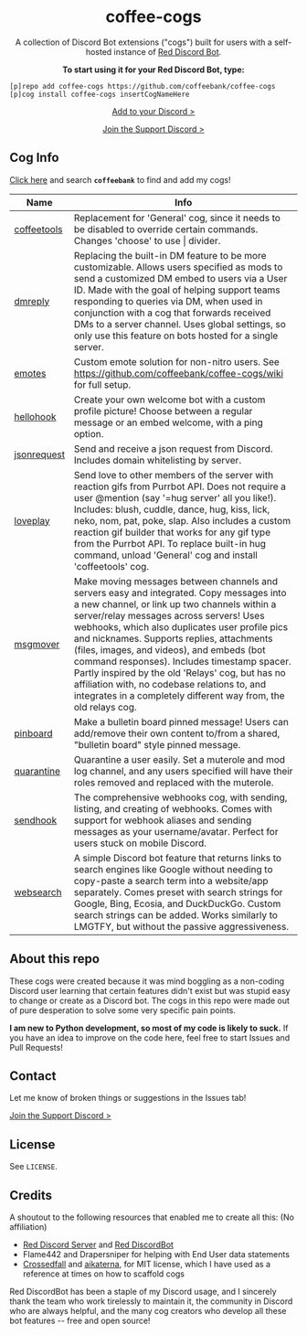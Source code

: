 <h1 align="center">
  coffee-cogs
</h1>

<div id="supportdiscord"></div>

<p align="center">
  A collection of Discord Bot extensions ("cogs") built for users with a self-hosted instance of <a href="https://github.com/Cog-Creators/Red-DiscordBot">Red Discord Bot</a>.
</p>

<p align="center">
  <strong>To start using it for your Red Discord Bot, type:</strong>
</p>

```
[p]repo add coffee-cogs https://github.com/coffeebank/coffee-cogs
[p]cog install coffee-cogs insertCogNameHere
```

<p align="center">
  <a href="https://github.com/coffeebank/coffee-cogs/wiki/Add-to-Discord">Add to your Discord ></a>
</p>

<p align="center">
  <a href="https://coffeebank.github.io/discord">Join the Support Discord ></a>
</p>

## Cog Info

[Click here](https://index.discord.red/?filter=&ua=1) and search **`coffeebank`** to find and add my cogs!

|Name|Info|
|---|---|
|[coffeetools](https://github.com/coffeebank/coffee-cogs/tree/master/coffeetools)|Replacement for 'General' cog, since it needs to be disabled to override certain commands. Changes 'choose' to use \| divider.|
|[dmreply](https://github.com/coffeebank/coffee-cogs/tree/master/dmreply)|Replacing the built-in DM feature to be more customizable. Allows users specified as mods to send a customized DM embed to users via a User ID. Made with the goal of helping support teams responding to queries via DM, when used in conjunction with a cog that forwards received DMs to a server channel. Uses global settings, so only use this feature on bots hosted for a single server.|
|[emotes](https://github.com/coffeebank/coffee-cogs/tree/master/emotes)|Custom emote solution for non-nitro users. See https://github.com/coffeebank/coffee-cogs/wiki for full setup.|
|[hellohook](https://github.com/coffeebank/coffee-cogs/tree/master/hellohook)|Create your own welcome bot with a custom profile picture! Choose between a regular message or an embed welcome, with a ping option.|
|[jsonrequest](https://github.com/coffeebank/coffee-cogs/tree/master/jsonrequest)|Send and receive a json request from Discord. Includes domain whitelisting by server.|
|[loveplay](https://github.com/coffeebank/coffee-cogs/tree/master/loveplay)|Send love to other members of the server with reaction gifs from Purrbot API. Does not require a user @mention (say '=hug server' all you like!). Includes: blush, cuddle, dance, hug, kiss, lick, neko, nom, pat, poke, slap. Also includes a custom reaction gif builder that works for any gif type from the Purrbot API. To replace built-in hug command, unload 'General' cog and install 'coffeetools' cog.|
|[msgmover](https://github.com/coffeebank/coffee-cogs/tree/master/msgmover)|Make moving messages between channels and servers easy and integrated. Copy messages into a new channel, or link up two channels within a server/relay messages across servers! Uses webhooks, which also duplicates user profile pics and nicknames. Supports replies, attachments (files, images, and videos), and embeds (bot command responses). Includes timestamp spacer. Partly inspired by the old 'Relays' cog, but has no affiliation with, no codebase relations to, and integrates in a completely different way from, the old relays cog.|
|[pinboard](https://github.com/coffeebank/coffee-cogs/tree/master/pinboard)|Make a bulletin board pinned message! Users can add/remove their own content to/from a shared, "bulletin board" style pinned message.|
|[quarantine](https://github.com/coffeebank/coffee-cogs/tree/master/quarantine)|Quarantine a user easily. Set a muterole and mod log channel, and any users specified will have their roles removed and replaced with the muterole.|
|[sendhook](https://github.com/coffeebank/coffee-cogs/tree/master/sendhook)|The comprehensive webhooks cog, with sending, listing, and creating of webhooks. Comes with support for webhook aliases and sending messages as your username/avatar. Perfect for users stuck on mobile Discord.|
|[websearch](https://github.com/coffeebank/coffee-cogs/tree/master/websearch)|A simple Discord bot feature that returns links to search engines like Google without needing to copy-paste a search term into a website/app separately. Comes preset with search strings for Google, Bing, Ecosia, and DuckDuckGo. Custom search strings can be added. Works similarly to LMGTFY, but without the passive aggressiveness.|


## About this repo

These cogs were created because it was mind boggling as a non-coding Discord user learning that certain features didn't exist but was stupid easy to change or create as a Discord bot. The cogs in this repo were made out of pure desperation to solve some very specific pain points.

**I am new to Python development, so most of my code is likely to suck.** If you have an idea to improve on the code here, feel free to start Issues and Pull Requests!


## Contact

Let me know of broken things or suggestions in the Issues tab!

[Join the Support Discord >](https://coffeebank.github.io/discord)


## License

See `LICENSE`.


## Credits

A shoutout to the following resources that enabled me to create all this: (No affiliation)

- [Red Discord Server](https://discord.red) and [Red DiscordBot](https://github.com/Cog-Creators/Red-DiscordBot)
- Flame442 and Drapersniper for helping with End User data statements
- [Crossedfall](https://github.com/Crossedfall/crossed-cogs) and [aikaterna](https://github.com/aikaterna/aikaterna-cogs/), for MIT license, which I have used as a reference at times on how to scaffold cogs

Red DiscordBot has been a staple of my Discord usage, and I sincerely thank the team who work tirelessly to maintain it, the community in Discord who are always helpful, and the many cog creators who develop all these bot features -- free and open source!
